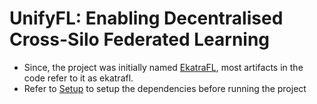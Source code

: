 # UnifyFL: Enabling Decentralised Cross-Silo Federated Learning
- Since, the project was initially named [EkatraFL](https://ieeexplore.ieee.org/stamp/stamp.jsp?arnumber=10504141), most artifacts in the code refer to it as ekatrafl.
- Refer to [Setup](SETUP.md) to setup the dependencies before running the project
